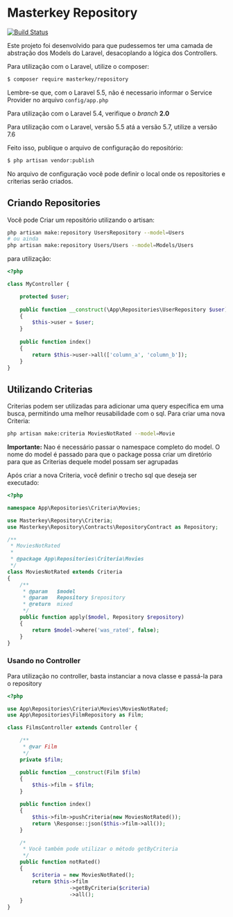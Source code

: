 Masterkey Repository
====================

[![Build Status](https://travis-ci.org/MasterkeyInformatica/Repository.svg?branch=master)](https://travis-ci.org/MasterkeyInformatica/Repository)

Este projeto foi desenvolvido para que pudessemos ter uma camada de
abstração dos Models do Laravel, desacoplando a lógica dos Controllers.

Para utilização com o Laravel, utilize o composer:

```sh
$ composer require masterkey/repository
```
Lembre-se que, com o Laravel 5.5, não é necessario informar o Service Provider
no arquivo `config/app.php`

Para utilização com o Laravel 5.4, verifique o *branch* **2.0**

Para utilização com o Laravel, versão 5.5 atá a versão 5.7, utilize a versão 7.6

Feito isso, publique o arquivo de configuração do repositório:

```sh
$ php artisan vendor:publish
```

No arquivo de configuração você pode definir o local onde os repositories e criterias serão criados.

Criando Repositories
--------------------

Você pode Criar um repositório utilizando o artisan:
```sh
php artisan make:repository UsersRepository --model=Users
# ou ainda
php artisan make:repository Users/Users --model=Models/Users
```
para utilização:
```php
<?php

class MyController { 

    protected $user;
    
    public function __construct(\App\Repositories\UserRepository $user)
    {
        $this->user = $user;
    }
    
    public function index()
    {
        return $this->user->all(['column_a', 'column_b']);
    }
}
```

Utilizando Criterias
--------------------

Criterias podem ser utilizadas para adicionar uma query específica em uma busca, permitindo uma melhor reusabilidade com o sql. Para criar uma nova Criteria:

```sh
php artisan make:criteria MoviesNotRated --model=Movie
```
**Importante:** Nao é necessário passar o namespace completo do model. O nome do model é passado para que o package possa criar um diretório para que as Criterias dequele model possam ser agrupadas

Após criar a nova Criteria, você definir o trecho sql que deseja ser executado:
```php
<?php

namespace App\Repositories\Criteria\Movies;

use Masterkey\Repository\Criteria;
use Masterkey\Repository\Contracts\RepositoryContract as Repository;

/**
 * MoviesNotRated
 *
 * @package App\Repositories\Criteria\Movies
 */
class MoviesNotRated extends Criteria
{
    /**
     * @param   $model
     * @param   Repository $repository
     * @return  mixed
     */
    public function apply($model, Repository $repository)
    {
        return $model->where('was_rated', false);
    }
}
```

### Usando no Controller
Para utilização no controller, basta instanciar a nova classe e passá-la para o repository

```php
<?php

use App\Repositories\Criteria\Movies\MoviesNotRated;
use App\Repositories\FilmRepository as Film;

class FilmsController extends Controller {

    /**
     * @var Film
     */
    private $film;

    public function __construct(Film $film)
    {
        $this->film = $film;
    }

    public function index()
    {
        $this->film->pushCriteria(new MoviesNotRated());
        return \Response::json($this->film->all());
    }

    /*
     * Você também pode utilizar o método getByCriteria
     */
    public function notRated()
    {
        $criteria = new MoviesNotRated();
        return $this->film
                    ->getByCriteria($criteria)
                    ->all();
    }
}
```
